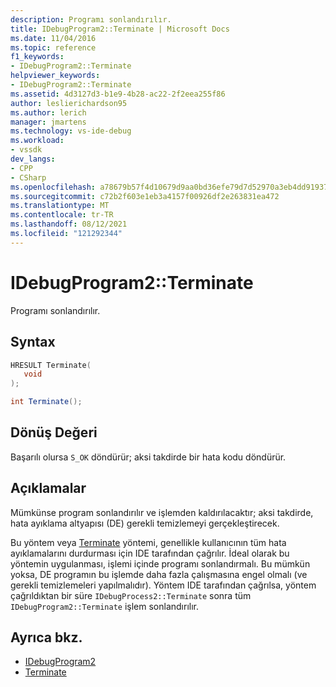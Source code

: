 ```yaml
---
description: Programı sonlandırılır.
title: IDebugProgram2::Terminate | Microsoft Docs
ms.date: 11/04/2016
ms.topic: reference
f1_keywords:
- IDebugProgram2::Terminate
helpviewer_keywords:
- IDebugProgram2::Terminate
ms.assetid: 4d3127d3-b1e9-4b28-ac22-2f2eea255f86
author: leslierichardson95
ms.author: lerich
manager: jmartens
ms.technology: vs-ide-debug
ms.workload:
- vssdk
dev_langs:
- CPP
- CSharp
ms.openlocfilehash: a78679b57f4d10679d9aa0bd36efe79d7d52970a3eb4dd919371934acfea9a98
ms.sourcegitcommit: c72b2f603e1eb3a4157f00926df2e263831ea472
ms.translationtype: MT
ms.contentlocale: tr-TR
ms.lasthandoff: 08/12/2021
ms.locfileid: "121292344"
---
```

# <a name="idebugprogram2terminate"></a>IDebugProgram2::Terminate
Programı sonlandırılır.

## <a name="syntax"></a>Syntax

```cpp
HRESULT Terminate( 
   void 
);
```

```csharp
int Terminate();
```

## <a name="return-value"></a>Dönüş Değeri
 Başarılı olursa `S_OK` döndürür; aksi takdirde bir hata kodu döndürür.

## <a name="remarks"></a>Açıklamalar
 Mümkünse program sonlandırılır ve işlemden kaldırılacaktır; aksi takdirde, hata ayıklama altyapısı (DE) gerekli temizlemeyi gerçekleştirecek.

 Bu yöntem veya [Terminate](../../../extensibility/debugger/reference/idebugprocess2-terminate.md) yöntemi, genellikle kullanıcının tüm hata ayıklamalarını durdurması için IDE tarafından çağrılır. İdeal olarak bu yöntemin uygulanması, işlemi içinde programı sonlandırmalı. Bu mümkün yoksa, DE programın bu işlemde daha fazla çalışmasına engel olmalı (ve gerekli temizlemeleri yapılmalıdır). Yöntem IDE tarafından çağrılsa, yöntem çağrıldıktan bir süre `IDebugProcess2::Terminate` sonra tüm `IDebugProgram2::Terminate` işlem sonlandırılır.

## <a name="see-also"></a>Ayrıca bkz.
- [IDebugProgram2](../../../extensibility/debugger/reference/idebugprogram2.md)
- [Terminate](../../../extensibility/debugger/reference/idebugprocess2-terminate.md)
